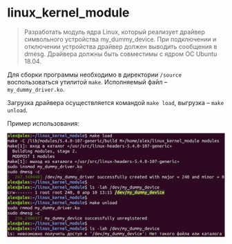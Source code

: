 # linux_kernel_module

> Разработать модуль ядра Linux, который реализует драйвер символьного устройства my_dummy_device. При подключении и отключении устройства драйвер должен выводить сообщения в dmesg. Драйвера должны быть совместимы с ядром ОС Ubuntu 18.04.

Для сборки программы необходимо в директории `/source` воспользоваться утилитой `make`. Исполняемый файл &ndash; `my_dummy_driver.ko`. 

Загрузка драйвера осуществляется командой `make load`, выгрузка &ndash; `make unload`.

Пример использования:

![Пример использования](https://github.com/alelambin/test-STC/blob/main/linux_kernel_module/resource/example.jpg) 
